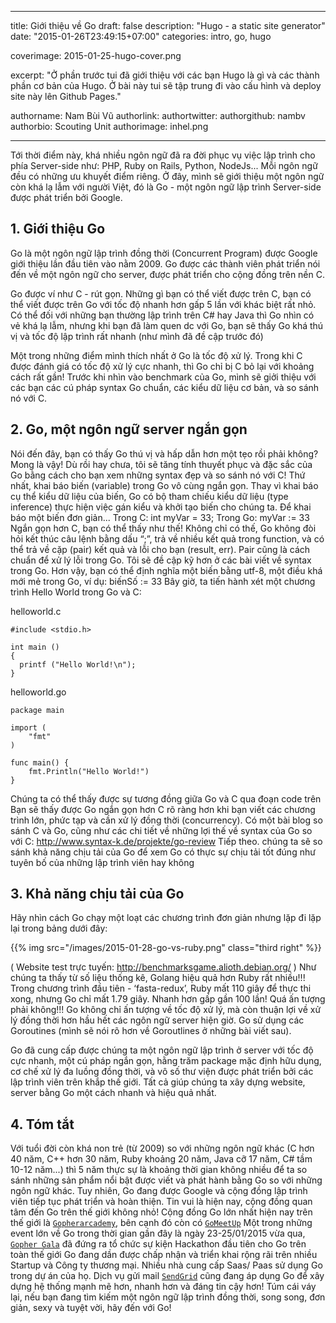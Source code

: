 
---

title: Giới thiệu về Go
draft: false
description: "Hugo - a static site generator"
date: "2015-01-26T23:49:15+07:00"
categories: intro, go, hugo

coverimage: 2015-01-25-hugo-cover.png

excerpt: "Ở phần trước tui đã giới thiệu với các bạn Hugo là gì và các thành phần cơ bản của Hugo. Ở bài này tui sẽ tập trung đi vào cấu hình và deploy site này lên Github Pages."

authorname: Nam Bùi Vũ
authorlink: 
authortwitter: 
authorgithub: nambv
authorbio: Scouting Unit
authorimage: inhel.png

---

Tới thời điểm này, khá nhiều ngôn ngữ đã ra đời phục vụ việc lập trình cho phía Server-side như: PHP, Ruby on Rails, Python, NodeJs... Mỗi ngôn ngữ đều có những ưu khuyết điểm riêng. Ở đây, mình sẽ giới thiệu một ngôn ngữ còn khá lạ lẫm với người Việt, đó là Go - một ngôn ngữ lập trình Server-side được phát triển bởi Google.

## 1. Giới thiệu Go
Go là một ngôn ngữ lập trình đồng thời (Concurrent Program) được Google giới thiệu lần đầu tiên vào nằm 2009. Go được các thành viên phát triển nói đến về một ngôn ngữ cho server, được phát triển cho cộng đồng trên nền C.

Go được ví như C - rút gọn. Những gì bạn có thể viết được trên C, bạn có thể viết được trên Go với tốc độ nhanh hơn gấp 5 lần với khác biệt rất nhỏ. Có thể đối với những bạn thường lập trình trên C# hay Java thì Go nhìn có vẻ khá lạ lẫm, nhưng khi bạn đã làm quen dc với Go, bạn sẽ thấy Go khá thú vị và tốc độ lập trình rất nhanh (như mình đã đề cập trước đó)

Một trong những điểm mình thích nhất ở Go là tốc độ xử lý. Trong khi C được đánh giá có tốc độ xử lý cực nhanh, thì Go chỉ bị C bỏ lại với khoảng cách rất gần! Trước khi nhìn vào benchmark của Go, mình sẽ giởi thiệu với các bạn các cú pháp syntax Go chuẩn, các kiểu dữ liệu cơ bản, và so sánh nó với C.

## 2. Go, một ngôn ngữ server ngắn gọn
Nói đến đây, bạn có thấy Go thú vị và hấp dẫn hơn một tẹo rồi phải không? Mong là vậy! Dù rồi hay chưa, tôi sẽ tăng tính thuyết phục và đặc sắc của Go bằng cách cho bạn xem những syntax đẹp và so sánh nó với C!
Thứ nhất, khai báo biến (variable) trong Go vô cùng ngắn gọn. Thay vì khai báo cụ thể kiểu dữ liệu của biến, Go có bộ tham chiếu kiểu dữ liệu (type inference) thực hiện việc gán kiểu và khởi tạo biến cho chúng ta. Để khai báo một biến đơn giản...
Trong C:
int myVar = 33;
Trong Go:
myVar := 33
 Ngắn gọn hơn C, bạn có thể thấy như thế! Không chỉ có thế, Go không đòi hỏi kết thúc câu lệnh bằng dấu “;”, trả về nhiều kết quả trong function, và có thể trả về cặp (pair) kết quả và lỗi cho bạn (result, err). Pair cũng là cách chuẩn để xử lý lỗi trong Go. Tôi sẽ đề cập kỹ hơn ở các bài viết về syntax trong Go.
Hơn vậy, bạn có thể định nghĩa một biến bằng utf-8, một điều khá mới mẻ trong Go, ví dụ:
biếnSố := 33
Bây giờ, ta tiến hành xét một chương trình Hello World trong Go và C:

helloworld.c
```
#include <stdio.h>
 
int main ()
{
  printf ("Hello World!\n");
}
```

helloworld.go
```
package main
 
import (
    "fmt"
)
 
func main() {
    fmt.Println("Hello World!")
}
```

Chúng ta có thể thấy được sự tương đồng giữa Go và C qua đoạn code trên
Bạn sẽ thấy được Go ngắn gọn hơn C rõ ràng hơn khi bạn viết các chương trình lớn, phức tạp và cần xử lý đồng thời (concurrency). Có một bài blog so sánh C và Go, cũng như các chi tiết về những lợi thế về syntax của Go so với C: http://www.syntax-k.de/projekte/go-review
Tiếp theo. chúng ta sẽ so sánh khả năng chịu tải của Go để xem Go có thực sự chịu tải tốt đúng như tuyên bố của những lập trình viên hay không

## 3. Khả năng chịu tải của Go
Hãy nhìn cách Go chạy một loạt các chương trình đơn giản nhưng lặp đi lặp lại trong bảng dưới đây:

{{% img src="/images/2015-01-28-go-vs-ruby.png" class="third right" %}}

( Website test trực tuyến: http://benchmarksgame.alioth.debian.org/ )
Như chúng ta thấy từ số liệu thống kê, Golang hiệu quả hơn Ruby rất nhiều!!! Trong chương trình đầu tiên - ‘fasta-redux’, Ruby mất 110 giây để thực thi xong, nhưng Go chỉ mất 1.79 giây. Nhanh hơn gấp gần 100 lần! Quá ấn tượng phải không!!!
Go không chỉ ấn tượng về tốc độ xử lý, mà còn thuận lợi về xử lý đồng thời hơn hầu hết các ngôn ngữ server hiện giờ. Go sử dụng các Goroutines (mình sẽ nói rõ hơn về Goroutlines ở những bài viết sau).

Go đã cung cấp được chúng ta một ngôn ngữ lập trình ở server với tốc độ cực nhanh, một cú pháp ngắn gọn, hằng trăm package mặc định hữu dụng, cơ chế xử lý đa luồng đồng thời, và vô số thư viện được phát triển bởi các lập trình viên trên khắp thế giới. Tất cả giúp chúng ta xây dựng website, server bằng Go một cách nhanh và hiệu quả nhất.

## 4. Tóm tắt
Với tuổi đời còn khá non trẻ (từ 2009) so với những ngôn ngữ khác (C hơn 40 năm, C++ hơn 30 năm, Ruby khoảng 20 năm, Java cỡ 17 năm, C# tầm 10-12 năm...) thì 5 năm thực sự là khoảng thời gian không nhiều để ta so sánh những sản phẩm nổi bật được viết và phát hành bằng Go so với những ngôn ngữ khác. Tuy nhiên, Go đang được Google và cộng đồng lập trình viên tiếp tục phát triển và hoàn thiện. Tin vui là hiện nay, cộng đồng quan tâm đến Go trên thế giới không nhỏ!
Cộng đồng Go lớn nhất hiện nay trên thế giới là [`Gopherarcademy`](http://blog.gopheracademy.com/), bên cạnh đó còn có  [`GoMeetUp`](http://go.meetup.com/)
Một trong những event lớn về Go trong thời gian gần đây là ngày 23-25/01/2015 vừa qua, [`Gopher Gala`](http://gophergala.com/) đã đứng ra tổ chức sự kiện Hackathon đầu tiên cho Go trên toàn thế giới
Go đang dần được chấp nhận và triển khai rộng rãi trên nhiều Startup và Công ty thương mại. Nhiều nhà cung cấp Saas/ Paas sử dụng Go trong dự án của họ. Dịch vụ gửi mail [`SendGrid`](http://sendgrid.com/blog/convince-company-go-golang/) cũng đang áp dụng Go để xây dựng hệ thống mạnh mẽ hơn, nhanh hơn và đáng tin cậy hơn!
Túm cái váy lại, nếu bạn đang tìm kiếm một ngôn ngữ lập trình đồng thời, song song, đơn giản, sexy và tuyệt vời, hãy đến với Go!
 


